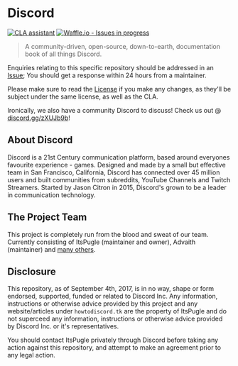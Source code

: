 # Discord
<a href="https://cla-assistant.io/ItsPugle/DiscordApp"><img src="https://cla-assistant.io/readme/badge/ItsPugle/DiscordApp" alt="CLA assistant" /></a>
[![Waffle.io - Issues in progress](https://badge.waffle.io/ItsPugle/DiscordApp.svg?label=in%20progress&title=In%20Progress)](http://waffle.io/ItsPugle/DiscordApp)

> A community-driven, open-source, down-to-earth, documentation book of all things Discord.

Enquiries relating to this specific repository should be addressed in an [Issue](https://github.com/ItsPugle/DiscordApp/issues/new/); You should get a response within 24 hours from a maintainer.

Please make sure to read the [License](https://github.com/ItsPugle/DiscordApp/blob/master/meta/license) if you make any changes, as they'll be subject under the same license, as well as the CLA.

Ironically, we also have a community Discord to discuss! Check us out @ [discord.gg/zXUJb9b](https://discord.gg/zXUJb9b)!

## About Discord
Discord is a 21st Century communication platform, based around everyones favourite experience - games. Designed and made by a small but effective team in San Francisco, California, Discord has connected over 45 million users and built communities from subreddits, YouTube Channels and Twitch Streamers. Started by Jason Citron in 2015, Discord's grown to be a leader in communication technology.

## The Project Team
This project is completely run from the blood and sweat of our team. Currently consisting of ItsPugle (maintainer and owner), Advaith (maintainer) and [many others](https://github.com/ItsPugle/DiscordApp/graphs/contributors).

## Disclosure
This repository, as of September 4th, 2017, is in no way, shape or form endorsed, supported, funded or related to Discord Inc. Any information, instructions or otherwise advice provided by this project and any website/articles under `howtodiscord.tk` are the property of ItsPugle and do not superceed any information, instructions or otherwise advice provided by Discord Inc. or it's representatives. 

You should contact ItsPugle privately through Discord before taking any action against this repository, and attempt to make an agreement prior to any legal action. 